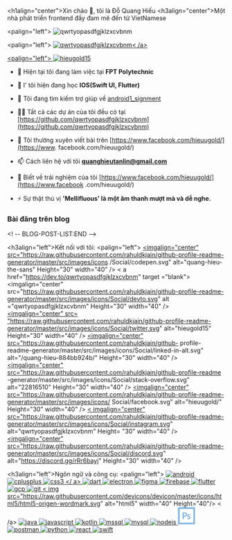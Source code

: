<h1align="center">Xin chào 👋, tôi là Đỗ Quang Hiếu</h1>
<h3align="center">Một nhà phát triển frontend đầy đam mê đến từ VietNamese</h3>

<palign="left"> <img src ="https://komarev.com/ghpvc/?username=qwrtyopasdfgjklzxcvbnm&label=Profile%20views&color=0e75b6&style=flat" alt="qwrtyopasdfgjklzxcvbnm" /> </p>

<palign="left"> <a href="https ://github.com/ryo-ma/github-profile-trophy"><img src="https://github-profile-trophy.vercel.app/?username=qwrtyopasdfgjklzxcvbnm" alt="qwrtyopasdfgjklzxcvbnm" />< /a> </p>

<palign="left"> <a href="https://twitter.com/hieugold15" target="blank"><img src="https://img.shields.io /twitter/follow/hieugold15?logo=twitter&style=for-the-badge" alt="hieugold15" /></a> </p>

- 🔭 Hiện tại tôi đang làm việc tại **FPT Polytechnic**

- 🌱 I' tôi hiện đang học **IOS(Swift UI, Flutter)**

- 🤝 Tôi đang tìm kiếm trợ giúp về [android1_signment](https://github.com/qwrtyopasdfgjklzxcvbnm/android1_signment)

- 👨‍💻 Tất cả các dự án của tôi đều có tại [https://github.com/qwrtyopasdfgjklzxcvbnm](https://github.com/qwrtyopasdfgjklzxcvbnm)

- 📝 Tôi thường xuyên viết bài trên [https://www.facebook.com/hieuugold/](https://www. facebook.com/hieuugold/)

- 📫 Cách liên hệ với tôi **quanghieutanlin@gmail.com**

- 📄 Biết về trải nghiệm của tôi [https://www.facebook.com/hieuugold/](https://www.facebook .com/hieuugold/)

- ⚡ Sự thật thú vị **'Mellifluous' là một âm thanh mượt mà và dễ nghe.**

### Bài đăng trên blog
<!-- BLOG-POST-LIST:Start -->
<! -- BLOG-POST-LIST:END -->

<h3align="left">Kết nối với tôi:</h3>
<palign="left">
<a href="https://codepen.io/quang -hieu-the-sans" target="blank"><imgalign="center" src="https://raw.githubusercontent.com/rahuldkjain/github-profile-readme-generator/master/src/images/icons /Social/codepen.svg" alt="quang-hieu-the-sans" Height="30" width="40" /></a> <
a href="https://dev.to/qwrtyopasdfgjklzxcvbnm" target ="blank"><imgalign="center" src="https://raw.githubusercontent.com/rahuldkjain/github-profile-readme-generator/master/src/images/icons/Social/devto.svg" alt ="qwrtyopasdfgjklzxcvbnm" Height="30" width="40" /></a>
<a href="https://twitter.com/hieugold15" target="blank"><imgalign="center" src= "https://raw.githubusercontent.com/rahuldkjain/github-profile-readme-generator/master/src/images/icons/Social/twitter.svg" alt="hieugold15" Height="30" width="40" /></a>
<a href ="https://linkedin.com/in//quang-hieu-884bb924b/" target="blank"><imgalign="center" src="https://raw.githubusercontent.com/rahuldkjain/github- profile-readme-generator/master/src/images/icons/Social/linked-in-alt.svg" alt="/quang-hieu-884bb924b/" Height="30" width="40" /></a >
<a href="https://stackoverflow.com/users/22816510" target="blank"><imgalign="center" src="https://raw.githubusercontent.com/rahuldkjain/github-profile-readme -generator/master/src/images/icons/Social/stack-overflow.svg" alt="22816510" Height="30" width="40" /></a> <a href="https://
fb .com/hieuugold/" target="blank"><imgalign="center" src="https://raw.githubusercontent.com/rahuldkjain/github-profile-readme-generator/master/src/images/icons/ Social/facebook.svg" alt="hieuugold/" Height="30" width="40" /></a>
<a href="https://instagram.com/qwrtyopasdfgjklzxcvbnm" target="blank">< imgalign="center" src="https://raw.githubusercontent.com/rahuldkjain/github-profile-readme-generator/master/src/images/icons/Social/instagram.svg" alt="qwrtyopasdfgjklzxcvbnm" Height= "30" width="40" /></a>
<a href="https://discord.gg/https://discord.gg/rRr6bayj" target="blank"><imgalign="center" src="https://raw.githubusercontent.com/rahuldkjain/github-profile-readme-generator/master/src/images/icons/Social/discord.svg" alt="https://discord.gg/rRr6bayj" Height="30" width="40" /></a>
</p>

<h3align="left">Ngôn ngữ và công cụ:</h3>
<palign="left"> <a href="https://developer.android.com" target="_blank" rel="noreferrer"> <img src="https://raw.githubusercontent.com/devicons /devicon/master/icons/android/android-origin-wordmark.svg" alt="android" width="40" Height="40"/> </a> <a href="https://www.w3schools .com/cpp/" target="_blank" rel="noreferrer"> <img src="https://raw.githubusercontent.com/devicons/devicon/master/icons/cplusplus/cplusplus-origin.svg" alt= "cplusplus" width="40" Height="40"/> </a> <a href="https://www.w3schools.com/css/" target="_blank" rel="noreferrer"> <img src="https://raw.githubusercontent.com/devicons/devicon/master/icons/css3/css3-origen-wordmark.svg" alt="css3" width="40" Height="40"/> </ a> <a href="https://dart.dev" target="_blank" rel="noreferrer"> <img src="https://www.vectorlogo.zone/logos/dartlang/dartlang-icon.svg " alt="dart" width="40" Height="40"/> </a> <a href="https://www.electronjs.org" target="_blank" rel="noreferrer"> <img src="https://raw.githubusercontent.com/devicons/devicon/master/icons/electron/electron-origen.svg" alt="electron" width="40" Height="40"/> </a> <a href="https://www.figma.com/" target="_blank" rel="noreferrer"> <img src="https://www.vectorlogo.zone/logos/figma/figma-icon. svg" alt="figma" width="40" Height="40"/> </a> <a href="https://firebase.google.com/" target="_blank" rel="noreferrer"> <img src="https://www.vectorlogo.zone/logos/firebase/firebase-icon.svg" alt="firebase" width="40" Height="40"/> </a> <a href= "https://flutter.dev" target="_blank" rel="noreferrer"> <img src="https://www.vectorlogo.zone/logos/flutterio/flutterio-icon.svg" alt="flutter" width="40" Height="40"/> </a> <a href="https://cloud.google.com" target="_blank" rel="noreferrer"> <img src="https:/ /www.vectorlogo.zone/logos/google_cloud/google_cloud-icon.svg" alt="gcp" width="40" Height="40"/> </a> <a href="https://git-scm.com/" target="_blank" rel="noreferrer"> <img src="https://www.vectorlogo.zone/logos/git-scm/git-scm-icon.svg" alt ="git" width="40" Height="40"/> </a> <a href="https://www.w3.org/html/" target="_blank" rel="noreferrer"> < img src="https://raw.githubusercontent.com/devicons/devicon/master/icons/html5/html5-origen-wordmark.svg" alt="html5" width="40" Height="40"/> < /a> <a href="https://www.java.com" target="_blank" rel="noreferrer"> <img src="https://raw.githubusercontent.com/devicons/devicon/master/ biểu tượng/java/java-origen.svg" alt="java" width="40" Height="40"/> </a> <a href="https://developer.mozilla.org/en-US/ docs/Web/JavaScript" target="_blank" rel="noreferrer"> <img src="https://raw.githubusercontent.com/devicons/devicon/master/icons/javascript/javascript-origin.svg" alt= "javascript" width="40" Height="40"/> </a> <a href="https://kotlinlang.org" target="_blank" rel="noreferrer"> <img src="https: //www.vectorlogo.zone/logos/kotlinlang/kotlinlang-icon.svg" alt="kotlin" width="40" Height="40"/> </a> <a href="https://www. microsoft.com/en-us/sql-server" target="_blank" rel="noreferrer"> <img src="https://www.svgrepo.com/show/303229/microsoft-sql-server-logo. svg" alt="mssql" width="40" Height="40"/> </a> <a href="https://www.mysql.com/" target="_blank" rel="noreferrer"> <img src="https://raw.githubusercontent.com/devicons/devicon/master/icons/mysql/mysql-origen-wordmark.svg" alt="mysql" width="40" Height="40"/> </a> <a href="https://nodejs.org" target="_blank" rel="noreferrer"> <img src="https://raw.githubusercontent.com/devicons/devicon/master/icons /nodejs/nodejs-origin-wordmark.svg" alt="nodejs" width="40" Height="40"/> </a> <a href="https://www.photoshop.com/en" target ="_blank" rel="noreferrer"> <img src="https://raw.githubusercontent.com/devicons/devicon/master/icons/photoshop/photoshop-line.svg" alt="photoshop" width="40" Height="40"/> </a> <a href="https://postman.com" target="_blank" rel="noreferrer"> <img src ="https://www.vectorlogo.zone/logos/getpostman/getpostman-icon.svg" alt="postman" width="40" Height="40"/> </a> <a href="https: //www.python.org" target="_blank" rel="noreferrer"> <img src="https://raw.githubusercontent.com/devicons/devicon/master/icons/python/python-origen.svg" alt="python" width="40" Height="40"/> </a> <a href="https://reactjs.org/" target="_blank" rel="noreferrer"> <img src= "https://raw.githubusercontent.com/devicons/devicon/master/icons/react/react-origen-wordmark.svg" alt="react" width="40" Height="40"/> </a> <a href="https://developer.apple.com/swift/" target="_blank" rel="noreferrer"> <img src="https://raw.githubusercontent.com/devicons/devicon/master/ biểu tượng/swift/swift-origin.svg" alt="swift" width="40" Height="40"/> </a> </p>

<p><imgalign="left" src="https://github-readme-stats.vercel.app/api/top-langs?username=qwrtyopasdfgjklzxcvbnm&show_icons=true&locale=en&layout=compact" alt="qwrtyopasdfgjklzxcvbnm" /> </p>

<p> <imgalign="center" src="https://github-readme-stats.vercel.app/api?username=qwrtyopasdfgjklzxcvbnm&show_icons=true&locale=en" alt="qwrtyopasdfgjklzxcvbnm" /> </p>

<p><imgalign="center" src="https://github-readme-streak-stats.herokuapp.com/?user=qwrtyopasdfgjklzxcvbnm&" alt="qwrtyopasdfgjklzxcvbnm" /></p>
